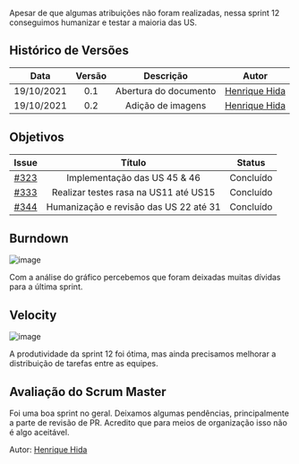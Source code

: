 ﻿---
layout: page_slowbrows
tag: slowbrows
---
 Apesar de que algumas atribuições não foram realizadas, nessa sprint 12 conseguimos humanizar e testar a maioria das US.

## Histórico de Versões

| Data       | Versão | Descrição                      | Autor             |
| :--------: | :----: | :----------:                   | :---------------: |
| 19/10/2021 |  0.1   | Abertura do documento | [Henrique Hida](https://github.com/HenriqueHida)|
| 19/10/2021 |  0.2   | Adição de imagens | [Henrique Hida](https://github.com/HenriqueHida)|


## Objetivos

| Issue |            Título            |      Status  | 
|:-----:|:----------------------------:|:-------------------:|
| [#323](https://github.com/fga-eps-mds/2021.1-AlligaBot/issues/323) | Implementação das US 45 & 46 | Concluído|
| [#333](https://github.com/fga-eps-mds/2021.1-AlligaBot/issues/333) | Realizar testes rasa na US11 até US15 |Concluído|
| [#344](https://github.com/fga-eps-mds/2021.1-AlligaBot/issues/344) | Humanização e revisão das US 22 até 31 | Concluído |


## Burndown
![image](https://user-images.githubusercontent.com/78568172/138785425-fd6547a6-699d-4fb9-972d-0bfcd7958b4c.png)

Com a análise do gráfico percebemos que foram deixadas muitas dívidas para a última sprint.

## Velocity 
![image](https://user-images.githubusercontent.com/78568172/138786247-f7eefaad-f48e-41f4-b4a9-33e5b282be08.png)

A produtividade da sprint 12 foi ótima, mas ainda precisamos melhorar a distribuição de tarefas entre as equipes.
## Avaliação do Scrum Master
Foi uma boa sprint no geral. Deixamos algumas pendências, principalmente a parte de revisão de PR. Acredito que para meios de organização isso não é algo aceitável. 

Autor: [Henrique Hida](https://github.com/HenriqueHida)
